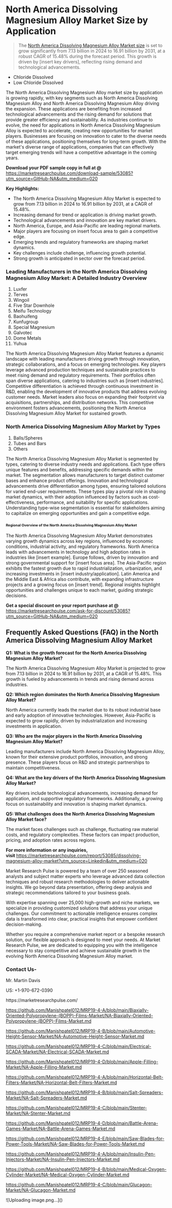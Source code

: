 <h1>North America Dissolving Magnesium Alloy Market&nbsp;Size by Application</h1><blockquote><p>The <a href="https://marketresearchpulse.com/download-sample/53085?utm_source=GitHub-NA&amp;utm_medium=020">North America Dissolving Magnesium Alloy Market size</a> is set to grow significantly from 7.13 billion in 2024 to 16.91 billion by 2031, at a robust CAGR of 15.48% during the forecast period. This growth is driven by [insert key drivers], reflecting rising demand and technological advancements.</p></blockquote><ul><li>Chloride Dissolved<li> Low Chloride Dissolved</li></ul><p>The North America Dissolving Magnesium Alloy market size by application is growing rapidly, with key segments such as North America Dissolving Magnesium Alloy and North America Dissolving Magnesium Alloy driving the expansion. These applications are benefiting from increased technological advancements and the rising demand for solutions that provide greater efficiency and sustainability. As industries continue to evolve, the need for applications in North America Dissolving Magnesium Alloy is expected to accelerate, creating new opportunities for market players. Businesses are focusing on innovation to cater to the diverse needs of these applications, positioning themselves for long-term growth. With the market's diverse range of applications, companies that can effectively target emerging trends will have a competitive advantage in the coming years.</p><p><strong>Download your PDF sample copy in full at @ </strong><a href="https://marketresearchpulse.com/download-sample/53085?utm_source=GitHub-NA&amp;utm_medium=020">https://marketresearchpulse.com/download-sample/53085?utm_source=GitHub-NA&amp;utm_medium=020</a></p><p><strong>Key Highlights: </strong></p><ul><li>The North America Dissolving Magnesium Alloy Market is expected to grow from 7.13 billion in 2024 to 16.91 billion by 2031, at a CAGR of 15.48%.</li><li>Increasing demand for trend or application is driving market growth.</li><li>Technological advancements and innovation are key market drivers.</li><li>North America, Europe, and Asia-Pacific are leading regional markets.</li><li>Major players are focusing on insert focus area to gain a competitive edge.</li><li>Emerging trends and regulatory frameworks are shaping market dynamics.</li><li>Key challenges include challenge, influencing growth potential.</li><li>Strong growth is anticipated in sector over the forecast period.</li></ul><h3>Leading Manufacturers in the North America Dissolving Magnesium Alloy Market: A Detailed Industry Overview</h3><ol><li>Luxfer</li><li>Terves</li><li>Wingoil</li><li>Five Star Downhole</li><li>Meifu Technology</li><li>Baohuifeng</li><li>Kunfugroup</li><li>Special Magnesium</li><li>Galvotec</li><li>Dome Metals</li><li>Yuhua</li></ol><div class="flex max-w-full flex-col flex-grow"><div class="min-h-8 text-message flex w-full flex-col items-end gap-2 whitespace-normal break-words [.text-message+&amp;]:mt-5" dir="auto" data-message-author-role="assistant" data-message-id="fd8432e4-4910-450d-b182-61b7bfb0a01f" data-message-model-slug="gpt-4o"><div class="flex w-full flex-col gap-1 empty:hidden first:pt-[3px]"><div class="markdown prose w-full break-words dark:prose-invert light"><p>The North America Dissolving Magnesium Alloy Market features a dynamic landscape with leading manufacturers driving growth through innovation, strategic collaborations, and a focus on emerging technologies. Key players leverage advanced production techniques and sustainable practices to meet rising demand and regulatory requirements. Their portfolios often span diverse applications, catering to industries such as [insert industries]. Competitive differentiation is achieved through continuous investment in R&amp;D, enabling the development of innovative products that address evolving customer needs. Market leaders also focus on expanding their footprint via acquisitions, partnerships, and distribution networks. This competitive environment fosters advancements, positioning the North America Dissolving Magnesium Alloy Market for sustained growth.</p></div></div></div></div><h3>North America Dissolving Magnesium Alloy Market by Types</h3><ol><li>Balls/Spheres<li> Tubes and Bars<li> Others</li></ol><div class="flex max-w-full flex-col flex-grow"><div class="min-h-8 text-message flex w-full flex-col items-end gap-2 whitespace-normal break-words [.text-message+&amp;]:mt-5" dir="auto" data-message-author-role="assistant" data-message-id="084470be-0bb7-4664-bddf-5156b4f41249" data-message-model-slug="gpt-4o-mini"><div class="flex w-full flex-col gap-1 empty:hidden first:pt-[3px]"><div class="markdown prose w-full break-words dark:prose-invert light"><p>The North America Dissolving Magnesium Alloy Market is segmented by types, catering to diverse industry needs and applications. Each type offers unique features and benefits, addressing specific demands within the market. The segmentation allows manufacturers to target distinct customer bases and enhance product offerings. Innovation and technological advancements drive differentiation among types, ensuring tailored solutions for varied end-user requirements. These types play a pivotal role in shaping market dynamics, with their adoption influenced by factors such as cost-effectiveness, performance, and suitability for specific applications. Understanding type-wise segmentation is essential for stakeholders aiming to capitalize on emerging opportunities and gain a competitive edge.</p></div></div></div></div><h3><span style="font-size: 11px;">Regional Overview of the North America Dissolving Magnesium Alloy Market</span></h3><div class="flex max-w-full flex-col flex-grow"><div class="min-h-8 text-message flex w-full flex-col items-end gap-2 whitespace-normal break-words [.text-message+&amp;]:mt-5" dir="auto" data-message-author-role="assistant" data-message-id="e9038762-ce64-4e30-91c9-9bd413514231" data-message-model-slug="gpt-4o-mini"><div class="flex w-full flex-col gap-1 empty:hidden first:pt-[3px]"><div class="markdown prose w-full break-words dark:prose-invert light"><p>The North America Dissolving Magnesium Alloy Market demonstrates varying growth dynamics across key regions, influenced by economic conditions, industrial activity, and regulatory frameworks. North America leads with advancements in technology and high adoption rates in industries like [insert example]. Europe follows, driven by innovation and strong governmental support for [insert focus area]. The Asia-Pacific region exhibits the fastest growth due to rapid industrialization, urbanization, and increasing investments in [insert industry/application]. Latin America and the Middle East &amp; Africa also contribute, with expanding infrastructure projects and a growing focus on [insert trend]. Regional insights highlight opportunities and challenges unique to each market, guiding strategic decisions.</p></div></div></div></div><p><strong>Get a special discount on your report purchase at @ </strong><a href="https://marketresearchpulse.com/ask-for-discount/53085?utm_source=GitHub-NA&amp;utm_medium=020">https://marketresearchpulse.com/ask-for-discount/53085?utm_source=GitHub-NA&amp;utm_medium=020</a></p><h2>Frequently Asked Questions (FAQ) in the North America Dissolving Magnesium Alloy Market</h2><p><strong>Q1: What is the growth forecast for the North America Dissolving Magnesium Alloy Market?</strong></p><p>The North America Dissolving Magnesium Alloy Market is projected to grow from 7.13 billion in 2024 to 16.91 billion by 2031, at a CAGR of 15.48%. This growth is fueled by advancements in trends and rising demand across industries.</p><p><strong>Q2: Which region dominates the North America Dissolving Magnesium Alloy Market?</strong></p><p>North America currently leads the market due to its robust industrial base and early adoption of innovative technologies. However, Asia-Pacific is expected to grow rapidly, driven by industrialization and increasing investments in application.</p><p><strong>Q3: Who are the major players in the North America Dissolving Magnesium Alloy Market?</strong></p><p>Leading manufacturers include North America Dissolving Magnesium Alloy, known for their extensive product portfolios, innovation, and strong presence. These players focus on R&amp;D and strategic partnerships to maintain competitiveness.</p><p><strong>Q4: What are the key drivers of the North America Dissolving Magnesium Alloy Market?</strong></p><p>Key drivers include technological advancements, increasing demand for application, and supportive regulatory frameworks. Additionally, a growing focus on sustainability and innovation is shaping market dynamics.</p><p><strong>Q5: What challenges does the North America Dissolving Magnesium Alloy Market face?</strong></p><p>The market faces challenges such as challenge, fluctuating raw material costs, and regulatory complexities. These factors can impact production, pricing, and adoption rates across regions.</p><p><strong>For more information or any inquiries, visit&nbsp;</strong><a href="https://marketresearchpulse.com/report/53085/dissolving-magnesium-alloy-market?utm_source=Linkedin&utm_medium=020">https://marketresearchpulse.com/report/53085/dissolving-magnesium-alloy-market?utm_source=Linkedin&utm_medium=020</a></p><p>Market Research Pulse is powered by a team of over 250 seasoned analysts and subject matter experts who leverage advanced data collection techniques and robust research methodologies to deliver actionable insights. We go beyond data presentation, offering deep analysis and strategic recommendations tailored to your business goals.</p><p>With expertise spanning over 25,000 high-growth and niche markets, we specialize in providing customized solutions that address your unique challenges. Our commitment to actionable intelligence ensures complex data is transformed into clear, practical insights that empower confident decision-making.</p><p>Whether you require a comprehensive market report or a bespoke research solution, our flexible approach is designed to meet your needs. At Market Research Pulse, we are dedicated to equipping you with the intelligence necessary to stay competitive and achieve sustainable growth in the evolving North America Dissolving Magnesium Alloy market.</p><h3><strong>Contact Us-</strong></h3><p>Mr. Martin Davis</p><p>US: +1-970-672-0390</p><p>https://marketresearchpulse.com/</p><p><a href="https://github.com/Manishpatel012/MRP19-4-A/blob/main/Biaxially-Oriented-Polypropylene-(BOPP)-Films-Market/NA-Biaxially-Oriented-Polypropylene-(BOPP)-Films-Market.md">https://github.com/Manishpatel012/MRP19-4-A/blob/main/Biaxially-Oriented-Polypropylene-(BOPP)-Films-Market/NA-Biaxially-Oriented-Polypropylene-(BOPP)-Films-Market.md</a></p><p><a href="https://github.com/Manishpatel012/MRP19-4-B/blob/main/Automotive-Height-Sensor-Market/NA-Automotive-Height-Sensor-Market.md">https://github.com/Manishpatel012/MRP19-4-B/blob/main/Automotive-Height-Sensor-Market/NA-Automotive-Height-Sensor-Market.md</a></p><p><a href="https://github.com/Manishpatel012/MRP19-4-C/blob/main/Electrical-SCADA-Market/NA-Electrical-SCADA-Market.md">https://github.com/Manishpatel012/MRP19-4-C/blob/main/Electrical-SCADA-Market/NA-Electrical-SCADA-Market.md</a></p><p><a href="https://github.com/Manishpatel012/MRP19-4-D/blob/main/Apple-Filling-Market/NA-Apple-Filling-Market.md">https://github.com/Manishpatel012/MRP19-4-D/blob/main/Apple-Filling-Market/NA-Apple-Filling-Market.md</a></p><p><a href="https://github.com/Manishpatel012/MRP19-4-A/blob/main/Horizontal-Belt-Filters-Market/NA-Horizontal-Belt-Filters-Market.md">https://github.com/Manishpatel012/MRP19-4-A/blob/main/Horizontal-Belt-Filters-Market/NA-Horizontal-Belt-Filters-Market.md</a></p><p><a href="https://github.com/Manishpatel012/MRP19-4-B/blob/main/Salt-Spreaders-Market/NA-Salt-Spreaders-Market.md">https://github.com/Manishpatel012/MRP19-4-B/blob/main/Salt-Spreaders-Market/NA-Salt-Spreaders-Market.md</a></p><p><a href="https://github.com/Manishpatel012/MRP19-4-C/blob/main/Stenter-Market/NA-Stenter-Market.md">https://github.com/Manishpatel012/MRP19-4-C/blob/main/Stenter-Market/NA-Stenter-Market.md</a></p><p><a href="https://github.com/Manishpatel012/MRP19-4-D/blob/main/Battle-Arena-Games-Market/NA-Battle-Arena-Games-Market.md">https://github.com/Manishpatel012/MRP19-4-D/blob/main/Battle-Arena-Games-Market/NA-Battle-Arena-Games-Market.md</a></p><p><a href="https://github.com/Manishpatel012/MRP19-4-E/blob/main/Saw-Blades-for-Power-Tools-Market/NA-Saw-Blades-for-Power-Tools-Market.md">https://github.com/Manishpatel012/MRP19-4-E/blob/main/Saw-Blades-for-Power-Tools-Market/NA-Saw-Blades-for-Power-Tools-Market.md</a></p><p><a href="https://github.com/Manishpatel012/MRP19-4-A/blob/main/Insulin-Pen-Injectors-Market/NA-Insulin-Pen-Injectors-Market.md">https://github.com/Manishpatel012/MRP19-4-A/blob/main/Insulin-Pen-Injectors-Market/NA-Insulin-Pen-Injectors-Market.md</a></p><p><a href="https://github.com/Manishpatel012/MRP19-4-B/blob/main/Medical-Oxygen-Cylinder-Market/NA-Medical-Oxygen-Cylinder-Market.md">https://github.com/Manishpatel012/MRP19-4-B/blob/main/Medical-Oxygen-Cylinder-Market/NA-Medical-Oxygen-Cylinder-Market.md</a></p><p><a href="https://github.com/Manishpatel012/MRP19-4-C/blob/main/Glucagon-Market/NA-Glucagon-Market.md">https://github.com/Manishpatel012/MRP19-4-C/blob/main/Glucagon-Market/NA-Glucagon-Market.md</a></p>
![Uploading image.png…]()
